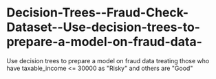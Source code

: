 # Decision-Trees--Fraud-Check-Dataset--Use-decision-trees-to-prepare-a-model-on-fraud-data-
Use decision trees to prepare a model on fraud data treating those who have taxable_income &lt;= 30000 as "Risky" and others are "Good"
